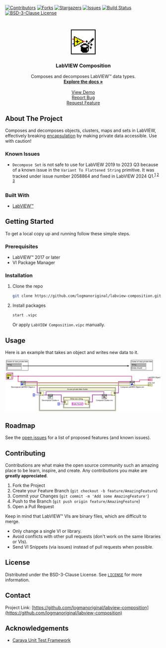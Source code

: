 <!-- Based on https://github.com/othneildrew/Best-README-Template -->
<!-- PROJECT SHIELDS -->
<!--
*** I'm using markdown "reference style" links for readability.
*** Reference links are enclosed in brackets [ ] instead of parentheses ( ).
*** See the bottom of this document for the declaration of the reference variables
*** for contributors-url, forks-url, etc. This is an optional, concise syntax you may use.
*** https://www.markdownguide.org/basic-syntax/#reference-style-links
-->
[![Contributors][contributors-shield]][contributors-url]
[![Forks][forks-shield]][forks-url]
[![Stargazers][stars-shield]][stars-url]
[![Issues][issues-shield]][issues-url]
[![Build Status][azure-build-status-shield]][azure-build-status-url]
[![BSD-3-Clause License][license-shield]][license-url]

<!-- PROJECT LOGO -->
<br>
<p align="center">
  <a href="https://github.com/logmanoriginal/labview-composition">
    <img src=".github/images/logo.png" alt="Logo" width="80" height="80">
  </a>

  <h3 align="center">LabVIEW Composition</h3>

  <p align="center">
    Composes and decomposes LabVIEW&trade; data types.
    <br>
    <a href="https://github.com/logmanoriginal/labview-composition"><strong>Explore the docs »</strong></a>
    <br>
    <br>
    <a href="https://github.com/logmanoriginal/labview-composition">View Demo</a>
    <br>
    <a href="https://github.com/logmanoriginal/labview-composition/issues">Report Bug</a>
    <br>
    <a href="https://github.com/logmanoriginal/labview-composition/issues">Request Feature</a>
  </p>
</p>

<!-- ABOUT THE PROJECT -->
## About The Project

Composes and decomposes objects, clusters, maps and sets in LabVIEW, effectively breaking [encapsulation](https://en.wikipedia.org/wiki/Encapsulation_(computer_programming)) by making private data accessible. Use with caution!

### Known Issues
* `Decompose Set` is not safe to use for LabVIEW 2019 to 2023 Q3 because of a known issue in the `Variant To Flattened String` primitive. It was tracked under issue number 2058864 and fixed in LabVIEW 2024 Q1.<sup>[1] [2] [3]</sup>

### Built With

* [LabVIEW&trade;](https://www.ni.com/labview)

<!-- GETTING STARTED -->
## Getting Started

To get a local copy up and running follow these simple steps.

### Prerequisites

* LabVIEW&trade; 2017 or later
* VI Package Manager

### Installation

1. Clone the repo
   ```sh
   git clone https://github.com/logmanoriginal/labview-composition.git
   ```
2. Install packages
   ```sh
   start .vipc
   ```
   Or apply `LabVIEW Composition.vipc` manually.

<!-- USAGE EXAMPLES -->
## Usage

Here is an example that takes an object and writes new data to it.

![Example](.github/images/example1.png)

<!-- ROADMAP -->
## Roadmap

See the [open issues](https://github.com/logmanoriginal/labview-composition/issues) for a list of proposed features (and known issues).

<!-- CONTRIBUTING -->
## Contributing

Contributions are what make the open source community such an amazing place to be learn, inspire, and create. Any contributions you make are **greatly appreciated**.

1. Fork the Project
2. Create your Feature Branch (`git checkout -b feature/AmazingFeature`)
3. Commit your Changes (`git commit -m 'Add some AmazingFeature'`)
4. Push to the Branch (`git push origin feature/AmazingFeature`)
5. Open a Pull Request

Keep in mind that LabVIEW&trade; VIs are binary files, which are difficult to merge.
- Only change a single VI or library.
- Avoid conflicts with other pull requests (don't work on the same libraries or VIs).
- Send VI Snippets (via issues) instead of pull requests when possible.

<!-- LICENSE -->
## License

Distributed under the BSD-3-Clause License. See [`LICENSE`](LICENSE.txt) for more information.

<!-- CONTACT -->
## Contact

Project Link: [https://github.com/logmanoriginal/labview-composition](https://github.com/logmanoriginal/labview-composition)

<!-- ACKNOWLEDGEMENTS -->
## Acknowledgements

* [Caraya Unit Test Framework](https://github.com/JKISoftware/Caraya)

<!-- MARKDOWN LINKS & IMAGES -->
<!-- https://www.markdownguide.org/basic-syntax/#reference-style-links -->
[contributors-shield]: https://img.shields.io/github/contributors/logmanoriginal/labview-composition.svg?style=for-the-badge
[contributors-url]: https://github.com/logmanoriginal/labview-composition/graphs/contributors
[forks-shield]: https://img.shields.io/github/forks/logmanoriginal/labview-composition.svg?style=for-the-badge
[forks-url]: https://github.com/logmanoriginal/labview-composition/network/members
[stars-shield]: https://img.shields.io/github/stars/logmanoriginal/labview-composition.svg?style=for-the-badge
[stars-url]: https://github.com/logmanoriginal/labview-composition/stargazers
[issues-shield]: https://img.shields.io/github/issues/logmanoriginal/labview-composition.svg?style=for-the-badge
[issues-url]: https://github.com/logmanoriginal/labview-composition/issues
[license-shield]: https://img.shields.io/github/license/logmanoriginal/labview-composition.svg?style=for-the-badge
[license-url]: https://github.com/logmanoriginal/labview-composition/blob/master/LICENSE.txt
[azure-build-status-url]: https://dev.azure.com/neuperger/Public/_build/latest?definitionId=17&branchName=master
[azure-build-status-shield]: https://img.shields.io/azure-devops/build/neuperger/public/17/master?style=for-the-badge&logo=azure-pipelines&label=Azure%20Pipelines

[1]: https://lavag.org/topic/21918-potential-memory-corruption-when-de-serializing-sets-in-labview-2019-sp1-f3-32-bit/
[2]: https://www.ni.com/en/support/documentation/bugs/23/labview-2023-q3-known-issues.html
[3]: https://www.ni.com/en/support/documentation/bugs/24/labview-2024-q1-bug-fixes.html